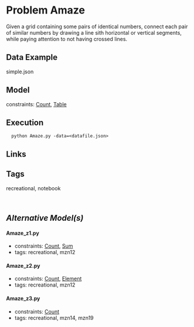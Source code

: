 # Problem Amaze

Given a grid containing some pairs of identical numbers, connect each pair of similar numbers by drawing a line sith horizontal or vertical segments,
while paying attention to not having crossed lines.

## Data Example
  simple.json

## Model
  constraints: [Count](http://pycsp.org/documentation/constraints/Count), [Table](http://pycsp.org/documentation/constraints/Table)

## Execution
```
  python Amaze.py -data=<datafile.json>
```

## Links

## Tags
  recreational, notebook

<br />

## _Alternative Model(s)_

#### Amaze_z1.py
 - constraints: [Count](http://pycsp.org/documentation/constraints/Count), [Sum](http://pycsp.org/documentation/constraints/Sum)
 - tags: recreational, mzn12
#### Amaze_z2.py
 - constraints: [Count](http://pycsp.org/documentation/constraints/Count), [Element](http://pycsp.org/documentation/constraints/Element)
 - tags: recreational, mzn12
#### Amaze_z3.py
 - constraints: [Count](http://pycsp.org/documentation/constraints/Count)
 - tags: recreational, mzn14, mzn19

<style>
  h1, h2, h3, h4, h5 {
    border-bottom: none;
  }
</style>
